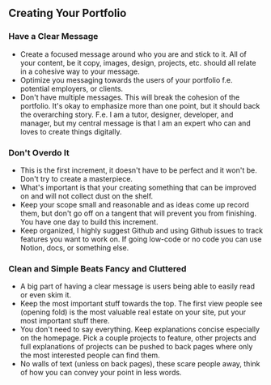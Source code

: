 ## Creating Your Portfolio

### Have a Clear Message

- Create a focused message around who you are and stick to it. All of your content, be it copy, images, design, projects, etc. should all relate in a cohesive way to your message.
- Optimize you messaging towards the users of your portfolio f.e. potential employers, or clients.
- Don't have multiple messages. This will break the cohesion of the portfolio. It's okay to emphasize more than one point, but it should back the overarching story. F.e. I am a tutor, designer, developer, and manager, but my central message is that I am an expert who can and loves to create things digitally.

### Don't Overdo It

- This is the first increment, it doesn't have to be perfect and it won't be. Don't try to create a masterpiece.
- What's important is that your creating something that can be improved on and will not collect dust on the shelf.
- Keep your scope small and reasonable and as ideas come up record them, but don't go off on a tangent that will prevent you from finishing. You have one day to build this increment.
- Keep organized, I highly suggest Github and using Github issues to track features you want to work on. If going low-code or no code you can use Notion, docs, or something else.

### Clean and Simple Beats Fancy and Cluttered

- A big part of having a clear message is users being able to easily read or even skim it.
- Keep the most important stuff towards the top. The first view people see (opening fold) is the most valuable real estate on your site, put your most important stuff there.
- You don't need to say everything. Keep explanations concise especially on the homepage. Pick a couple projects to feature, other projects and full explanations of projects can be pushed to back pages where only the most interested people can find them.
- No walls of text (unless on back pages), these scare people away, think of how you can convey your point in less words.
